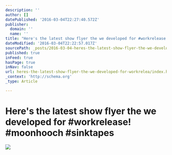```yaml
---
description: ''
author: []
datePublished: '2016-03-04T22:27:40.572Z'
publisher:
  domain: ''
  name: ''
title: "Here's the latest show flyer the we developed for #workrelease! #moonhooch #sinktapes"
dateModified: '2016-03-04T22:22:57.017Z'
sourcePath: _posts/2016-03-04-heres-the-latest-show-flyer-the-we-developed-for-workrelea.md
published: true
inFeed: true
hasPage: true
inNav: false
url: heres-the-latest-show-flyer-the-we-developed-for-workrelea/index.html
_context: 'http://schema.org'
_type: Article

---
```

# Here's the latest show flyer the we developed for \#workrelease! \#moonhooch \#sinktapes
![](https://the-grid-user-content.s3-us-west-2.amazonaws.com/d62a3678-ac42-45cf-b290-663a21ef587a.png)